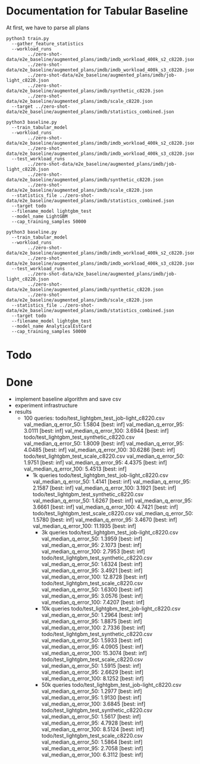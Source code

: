 # Documentation for Tabular Baseline

At first, we have to parse all plans

```
python3 train.py
  --gather_feature_statistics
  --workload_runs 
        ../zero-shot-data/e2e_baseline/augmented_plans/imdb/imdb_workload_400k_s2_c8220.json
        ../zero-shot-data/e2e_baseline/augmented_plans/imdb/imdb_workload_400k_s3_c8220.json
        ../zero-shot-data/e2e_baseline/augmented_plans/imdb/job-light_c8220.json
        ../zero-shot-data/e2e_baseline/augmented_plans/imdb/synthetic_c8220.json
        ../zero-shot-data/e2e_baseline/augmented_plans/imdb/scale_c8220.json
  --target ../zero-shot-data/e2e_baseline/augmented_plans/imdb/statistics_combined.json

python3 baseline.py 
  --train_tabular_model
  --workload_runs 
        ../zero-shot-data/e2e_baseline/augmented_plans/imdb/imdb_workload_400k_s2_c8220.json
        ../zero-shot-data/e2e_baseline/augmented_plans/imdb/imdb_workload_400k_s3_c8220.json
  --test_workload_runs
        ../zero-shot-data/e2e_baseline/augmented_plans/imdb/job-light_c8220.json
        ../zero-shot-data/e2e_baseline/augmented_plans/imdb/synthetic_c8220.json
        ../zero-shot-data/e2e_baseline/augmented_plans/imdb/scale_c8220.json
  --statistics_file ../zero-shot-data/e2e_baseline/augmented_plans/imdb/statistics_combined.json
  --target todo
  --filename_model lightgbm_test
  --model_name LightGBM
  --cap_training_samples 50000

python3 baseline.py 
  --train_tabular_model
  --workload_runs 
        ../zero-shot-data/e2e_baseline/augmented_plans/imdb/imdb_workload_400k_s2_c8220.json
        ../zero-shot-data/e2e_baseline/augmented_plans/imdb/imdb_workload_400k_s3_c8220.json
  --test_workload_runs
        ../zero-shot-data/e2e_baseline/augmented_plans/imdb/job-light_c8220.json
        ../zero-shot-data/e2e_baseline/augmented_plans/imdb/synthetic_c8220.json
        ../zero-shot-data/e2e_baseline/augmented_plans/imdb/scale_c8220.json
  --statistics_file ../zero-shot-data/e2e_baseline/augmented_plans/imdb/statistics_combined.json
  --target todo
  --filename_model lightgbm_test
  --model_name AnalyticalEstCard
  --cap_training_samples 50000

```


# Todo
          
# Done

- implement baseline algorithm and save csv
- experiment infrastructure
- results
    - 100 queries: 
                todo/test_lightgbm_test_job-light_c8220.csv
                    val_median_q_error_50: 1.5804 [best: inf]
                    val_median_q_error_95: 3.0111 [best: inf]
                    val_median_q_error_100: 3.6944 [best: inf]
                todo/test_lightgbm_test_synthetic_c8220.csv
                    val_median_q_error_50: 1.8009 [best: inf]
                    val_median_q_error_95: 4.0485 [best: inf]
                    val_median_q_error_100: 30.6286 [best: inf]
                todo/test_lightgbm_test_scale_c8220.csv
                    val_median_q_error_50: 1.9751 [best: inf]
                    val_median_q_error_95: 4.4375 [best: inf]
                    val_median_q_error_100: 5.4513 [best: inf]
      - 1k queries
                todo/test_lightgbm_test_job-light_c8220.csv
                    val_median_q_error_50: 1.4141 [best: inf]
                    val_median_q_error_95: 2.1587 [best: inf]
                    val_median_q_error_100: 3.1921 [best: inf]
                todo/test_lightgbm_test_synthetic_c8220.csv
                    val_median_q_error_50: 1.6267 [best: inf]
                    val_median_q_error_95: 3.6661 [best: inf]
                    val_median_q_error_100: 4.7421 [best: inf]
                todo/test_lightgbm_test_scale_c8220.csv
                    val_median_q_error_50: 1.5780 [best: inf]
                    val_median_q_error_95: 3.4670 [best: inf]
                    val_median_q_error_100: 11.1935 [best: inf]
        - 3k queries
                todo/test_lightgbm_test_job-light_c8220.csv
                    val_median_q_error_50: 1.3959 [best: inf]
                    val_median_q_error_95: 2.1073 [best: inf]
                    val_median_q_error_100: 2.7953 [best: inf]
                todo/test_lightgbm_test_synthetic_c8220.csv
                    val_median_q_error_50: 1.6324 [best: inf]
                    val_median_q_error_95: 3.4921 [best: inf]
                    val_median_q_error_100: 12.8728 [best: inf]
                todo/test_lightgbm_test_scale_c8220.csv
                    val_median_q_error_50: 1.6300 [best: inf]
                    val_median_q_error_95: 3.0576 [best: inf]
                    val_median_q_error_100: 7.4207 [best: inf]
        - 10k queries
                todo/test_lightgbm_test_job-light_c8220.csv
                    val_median_q_error_50: 1.2964 [best: inf]
                    val_median_q_error_95: 1.8875 [best: inf]
                    val_median_q_error_100: 2.7336 [best: inf]
                todo/test_lightgbm_test_synthetic_c8220.csv
                    val_median_q_error_50: 1.5933 [best: inf]
                    val_median_q_error_95: 4.0905 [best: inf]
                    val_median_q_error_100: 15.3074 [best: inf]
                todo/test_lightgbm_test_scale_c8220.csv
                    val_median_q_error_50: 1.5915 [best: inf]
                    val_median_q_error_95: 2.6629 [best: inf]
                    val_median_q_error_100: 8.1252 [best: inf]
        - 50k queries
                todo/test_lightgbm_test_job-light_c8220.csv
                    val_median_q_error_50: 1.2977 [best: inf]
                    val_median_q_error_95: 1.9130 [best: inf]
                    val_median_q_error_100: 3.6845 [best: inf]
                todo/test_lightgbm_test_synthetic_c8220.csv
                    val_median_q_error_50: 1.5617 [best: inf]
                    val_median_q_error_95: 4.7928 [best: inf]
                    val_median_q_error_100: 8.5124 [best: inf]
                todo/test_lightgbm_test_scale_c8220.csv
                    val_median_q_error_50: 1.5864 [best: inf]
                    val_median_q_error_95: 2.7058 [best: inf]
                    val_median_q_error_100: 6.3112 [best: inf]